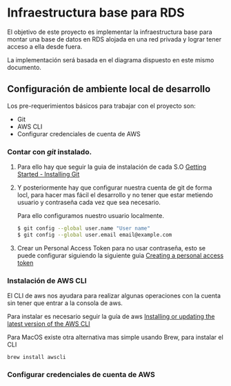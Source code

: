 # Infraestructura base para RDS

El objetivo de este proyecto es implementar la infraestructura base para montar una base de datos en RDS alojada en una red privada y lograr tener acceso a ella desde fuera.

La implementación será basada en el diagrama dispuesto en este mismo documento.

## Configuración de ambiente local de desarrollo

Los pre-requerimientos básicos para trabajar con el proyecto son:

- Git
- AWS CLI
- Configurar credenciales de cuenta de AWS 

### Contar con _git_ instalado.

1. Para ello hay que seguir la guia de instalación de cada S.O [Getting Started - Installing Git](https://git-scm.com/book/en/v2/Getting-Started-Installing-Git)

2. Y posteriormente hay que configurar nuestra cuenta de git de forma locl, para hacer mas fácil el desarrollo y no tener que estar metiendo usuario y contraseña cada vez que sea necesario.

    Para ello  configuramos nuestro usuario localmente.

    ```bash
    $ git config --global user.name "User name"
    $ git config --global user.email email@example.com
    ```
3. Crear un Personal Access Token para no usar contraseña, esto se puede configurar siguiendo la siguiente guia [Creating a personal access token](https://docs.github.com/en/authentication/keeping-your-account-and-data-secure/creating-a-personal-access-token)

### Instalación de AWS CLI

El CLI de aws nos ayudara para realizar algunas operaciones con la cuenta sin tener que entrar a la consola de aws.

Para instalar es necesario seguir la guía de aws [Installing or updating the latest version of the AWS CLI](https://docs.aws.amazon.com/cli/latest/userguide/getting-started-install.html)

Para MacOS existe otra alternativa mas simple usando Brew, para instalar el CLI

```install
brew install awscli
```

### Configurar credenciales de cuenta de AWS 

